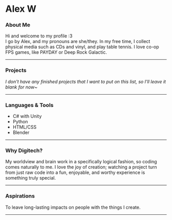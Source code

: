 # Alex W

### About Me 
Hi and welcome to my profile :3 \
I go by Alex, and my pronouns are she/they. In my free time, I collect physical media such as CDs and vinyl, and play table tennis. I love co-op FPS games, like PAYDAY or Deep Rock Galactic. 
___

### Projects
*I don't have any finished projects that I want to put on this list, so I'll leave it blank for now~*

---

### Languages & Tools
 + C# with Unity 
 + Python
 + HTML/CSS
 + Blender
___

### Why Digitech?
My worldview and brain work in a specifically logical fashion, so coding comes naturally to me. I love the joy of creation; watching a project turn from just raw code into a fun, enjoyable, and worthy experience is something truly special.

---

### Aspirations
To leave long-lasting impacts on people with the things I create. 

---






<!--
**AlexW-WSC/AlexW-WSC** is a ✨ _special_ ✨ repository because its `README.md` (this file) appears on your GitHub profile.

Here are some ideas to get you started:

- 🔭 I’m currently working on ...
- 🌱 I’m currently learning ...
- 👯 I’m looking to collaborate on ...
- 🤔 I’m looking for help with ...
- 💬 Ask me about ...
- 📫 How to reach me: ...
- 😄 Pronouns: ...
- ⚡ Fun fact: ...
-->


